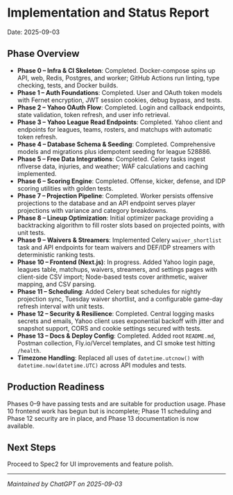 # Implementation and Status Report

Date: 2025-09-03

## Phase Overview
- **Phase 0 – Infra & CI Skeleton**: Completed. Docker-compose spins up API, web, Redis, Postgres, and worker; GitHub Actions run linting, type checking, tests, and Docker builds.
- **Phase 1 – Auth Foundations**: Completed. User and OAuth token models with Fernet encryption, JWT session cookies, debug bypass, and tests.
- **Phase 2 – Yahoo OAuth Flow**: Completed. Login and callback endpoints, state validation, token refresh, and user info retrieval.
- **Phase 3 – Yahoo League Read Endpoints**: Completed. Yahoo client and endpoints for leagues, teams, rosters, and matchups with automatic token refresh.
- **Phase 4 – Database Schema & Seeding**: Completed. Comprehensive models and migrations plus idempotent seeding for league 528886.
- **Phase 5 – Free Data Integrations**: Completed. Celery tasks ingest nflverse data, injuries, and weather; WAF calculations and caching implemented.
- **Phase 6 – Scoring Engine**: Completed. Offense, kicker, defense, and IDP scoring utilities with golden tests.
- **Phase 7 – Projection Pipeline**: Completed. Worker persists offensive projections to the database and an API endpoint serves player projections with variance and category breakdowns.
- **Phase 8 – Lineup Optimization**: Initial optimizer package providing a backtracking algorithm to fill roster slots based on projected points, with unit tests.
- **Phase 9 – Waivers & Streamers**: Implemented Celery `waiver_shortlist` task and API endpoints for team waivers and DEF/IDP streamers with deterministic ranking tests.
- **Phase 10 – Frontend (Next.js)**: In progress. Added Yahoo login page, leagues table, matchups, waivers, streamers, and settings pages with client-side CSV import; Node-based tests cover arithmetic, waiver mapping, and CSV parsing.
- **Phase 11 – Scheduling**: Added Celery beat schedules for nightly projection sync, Tuesday waiver shortlist, and a configurable game-day refresh interval with unit tests.
- **Phase 12 – Security & Resilience**: Completed. Central logging masks secrets and emails, Yahoo client uses exponential backoff with jitter and snapshot support, CORS and cookie settings secured with tests.
- **Phase 13 – Docs & Deploy Config**: Completed. Added root `README.md`, Postman collection, Fly.io/Vercel templates, and CI smoke test hitting `/health`.
- **Timezone Handling**: Replaced all uses of `datetime.utcnow()` with `datetime.now(datetime.UTC)` across API modules and tests.

## Production Readiness
Phases 0–9 have passing tests and are suitable for production usage. Phase 10 frontend work has begun but is incomplete; Phase 11 scheduling and Phase 12 security are in place, and Phase 13 documentation is now available.

## Next Steps
Proceed to Spec2 for UI improvements and feature polish.

---

*Maintained by ChatGPT on 2025-09-03*
